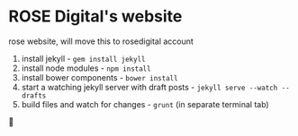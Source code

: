 ROSE Digital's website
======================

rose website, will move this to rosedigital account

1. install jekyll - `gem install jekyll`
2. install node modules - `npm install`
3. install bower components - `bower install`
4. start a watching jekyll server with draft posts - `jekyll serve --watch --drafts`
5. build files and watch for changes - `grunt` (in separate terminal tab)

:rose:
